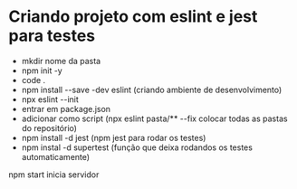 # Criando projeto com eslint e jest para testes

- mkdir nome da pasta
- npm init -y
- code . 
- npm install --save -dev eslint (criando ambiente de desenvolvimento)
- npx eslint --init
- entrar em package.json
- adicionar como script (npx eslint pasta/** --fix colocar todas as pastas do repositório)
- npm install -d jest (npm jest para rodar os testes)
- npm instal -d supertest (função que deixa rodandos os testes automaticamente)

npm start inicia servidor